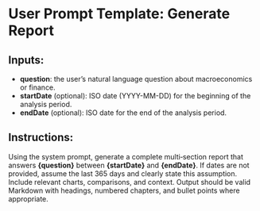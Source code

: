 # User Prompt Template: Generate Report

## Inputs:

- **question**: the user’s natural language question about macroeconomics or finance.
- **startDate** (optional): ISO date (YYYY-MM-DD) for the beginning of the analysis period.
- **endDate** (optional): ISO date for the end of the analysis period.

## Instructions:

Using the system prompt, generate a complete multi‑section report that answers **{question}** between **{startDate}** and **{endDate}**.  If dates are not provided, assume the last 365 days and clearly state this assumption.  Include relevant charts, comparisons, and context.  Output should be valid Markdown with headings, numbered chapters, and bullet points where appropriate.